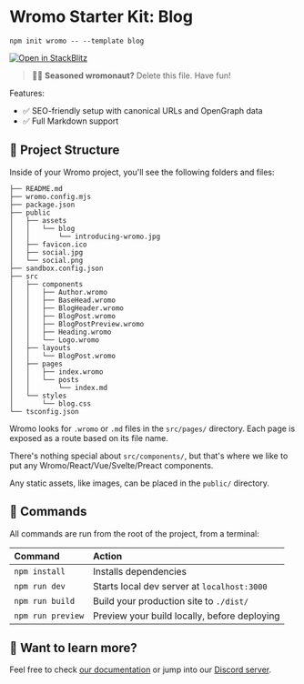 # Wromo Starter Kit: Blog

```
npm init wromo -- --template blog
```

[![Open in StackBlitz](https://developer.stackblitz.com/img/open_in_stackblitz.svg)](https://stackblitz.com/github/withwromo/wromo/tree/latest/examples/blog)

> 🧑‍🚀 **Seasoned wromonaut?** Delete this file. Have fun!

Features:

- ✅ SEO-friendly setup with canonical URLs and OpenGraph data
- ✅ Full Markdown support

## 🚀 Project Structure

Inside of your Wromo project, you'll see the following folders and files:

```
├── README.md
├── wromo.config.mjs
├── package.json
├── public
│   ├── assets
│   │   └── blog
│   │       └── introducing-wromo.jpg
│   ├── favicon.ico
│   ├── social.jpg
│   └── social.png
├── sandbox.config.json
├── src
│   ├── components
│   │   ├── Author.wromo
│   │   ├── BaseHead.wromo
│   │   ├── BlogHeader.wromo
│   │   ├── BlogPost.wromo
│   │   ├── BlogPostPreview.wromo
│   │   ├── Heading.wromo
│   │   └── Logo.wromo
│   ├── layouts
│   │   └── BlogPost.wromo
│   ├── pages
│   │   ├── index.wromo
│   │   └── posts
│   │       └── index.md
│   └── styles
│       └── blog.css
└── tsconfig.json
```

Wromo looks for `.wromo` or `.md` files in the `src/pages/` directory. Each page is exposed as a route based on its file name.

There's nothing special about `src/components/`, but that's where we like to put any Wromo/React/Vue/Svelte/Preact components.

Any static assets, like images, can be placed in the `public/` directory.

## 🧞 Commands

All commands are run from the root of the project, from a terminal:

| Command           | Action                                       |
|:----------------  |:-------------------------------------------- |
| `npm install`     | Installs dependencies                        |
| `npm run dev`     | Starts local dev server at `localhost:3000`  |
| `npm run build`   | Build your production site to `./dist/`      |
| `npm run preview` | Preview your build locally, before deploying |

## 👀 Want to learn more?

Feel free to check [our documentation](https://docs.wromo.build) or jump into our [Discord server](https://wromo.build/chat).
